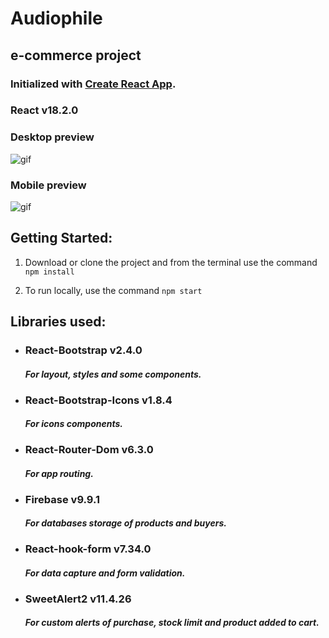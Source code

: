 # **Audiophile**
## e-commerce project

### Initialized with [Create React App](https://github.com/facebook/create-react-app).
### React v18.2.0

### **Desktop preview**
![gif](https://res.cloudinary.com/jurbina/image/upload/v1661017846/audiophile/dekstopDemo_ix66kb.gif)

### **Mobile preview**
![gif](https://res.cloudinary.com/jurbina/image/upload/v1661018683/audiophile/mobileDemo_1_qrgbqw.gif)

## **Getting Started:**

1. Download or clone the project and from the terminal use the command `npm install`

2. To run locally, use the command `npm start`

## Libraries used:

- ### React-Bootstrap v2.4.0
  #### _For layout, styles and some components._
- ### React-Bootstrap-Icons v1.8.4
  #### _For icons components._
- ### React-Router-Dom v6.3.0
  #### _For app routing._
- ### Firebase v9.9.1
  #### _For databases storage of products and buyers._
- ### React-hook-form v7.34.0
  #### _For data capture and form validation._
- ### SweetAlert2 v11.4.26
  #### _For custom alerts of purchase, stock limit and product added to cart._
